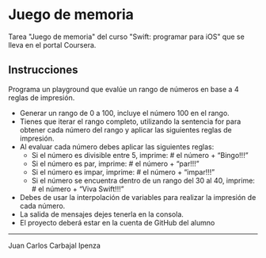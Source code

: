 # Juego de memoria
Tarea "Juego de memoria" del curso "Swift: programar para iOS" que se lleva en el portal Coursera.
## Instrucciones
Programa un playground que evalúe un rango de números en base a 4 reglas de impresión.
* Generar un rango de 0 a 100, incluye el número 100 en el rango.
* Tienes que iterar el rango completo, utilizando la sentencia for para obtener cada número del rango y aplicar las siguientes reglas de impresión.
* Al evaluar cada número debes aplicar las siguientes reglas:
  - Si el número es divisible entre 5, imprime: # el número  + “Bingo!!!” 
  - Si el número es par, imprime: # el número + “par!!!”
  - Si el número es impar, imprime: # el número + “impar!!!”
  - Si el número se encuentra dentro de un rango del 30 al 40, imprime: # el número +  “Viva Swift!!!”
* Debes de usar la interpolación de variables para realizar la impresión de cada número.
* La salida de mensajes dejes tenerla en la consola.
* El proyecto deberá estar en la cuenta de GitHub del alumno

***
Juan Carlos Carbajal Ipenza

